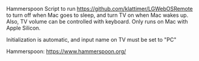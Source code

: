 Hammerspoon Script to run https://github.com/klattimer/LGWebOSRemote to turn off when Mac goes to sleep, and turn TV on when Mac wakes up. Also, TV volume can be controlled with keyboard. Only runs on Mac with Apple Silicon.

Initialization is automatic, and input name on TV must be set to "PC"

Hammerspoon: https://www.hammerspoon.org/